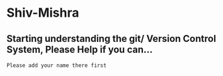 # Shiv-Mishra 
## Starting understanding the git/ Version Control System, Please Help if you can...

`Please add your name there first `
